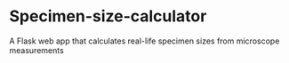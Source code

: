 # Specimen-size-calculator
A Flask web app that calculates real-life specimen sizes from microscope measurements
